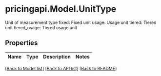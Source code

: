 # pricingapi.Model.UnitType
Unit of measurement type fixed: Fixed unit usage: Usage unit tiered: Tiered unit tiered_usage: Tiered usage unit 

## Properties

Name | Type | Description | Notes
------------ | ------------- | ------------- | -------------

[[Back to Model list]](../README.md#documentation-for-models) [[Back to API list]](../README.md#documentation-for-api-endpoints) [[Back to README]](../README.md)

